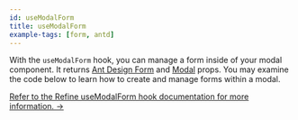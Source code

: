 ```yaml
---
id: useModalForm
title: useModalForm
example-tags: [form, antd]
---
```


With the `useModalForm` hook, you can manage a form inside of your modal component. It returns [Ant Design Form](https://ant.design/components/form/) and [Modal](https://ant.design/components/modal/) props. You may examine the code below to learn how to create and manage forms within a modal.

[Refer to the Refine useModalForm hook documentation for more information. →](/docs/ui-integrations/ant-design/hooks/use-modal-form)

<CodeSandboxExample path="form-antd-use-modal-form" />
